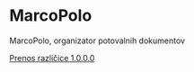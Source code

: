 # MarcoPolo
 MarcoPolo, organizator potovalnih dokumentov
 
 [Prenos različice 1.0.0.0](https://github.com/ASPIRA-Institute/MarcoPolo/releases/)
